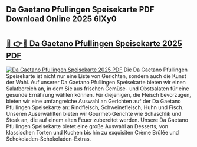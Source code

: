 ## Da Gaetano Pfullingen Speisekarte PDF Download Online 2025 6lXy0

# <h2><a href="http://gc8u5uu.nevu.top/?p=Da+Gaetano+Pfullingen+Speisekarte">🔗 👉🔴 Da Gaetano Pfullingen Speisekarte 2025 PDF</a></h2>

[![Da Gaetano Pfullingen Speisekarte 2025 PDF](https://i.imgur.com/dBaPXMq.png)](http://gc8u5uu.nevu.top/?p=Da+Gaetano+Pfullingen+Speisekarte)
Die Da Gaetano Pfullingen Speisekarte ist nicht nur eine Liste von Gerichten, sondern auch die Kunst der Wahl. Auf unserer Da Gaetano Pfullingen Speisekarte bieten wir einen Salatbereich an, in dem Sie aus frischen Gemüse- und Obstsalaten für eine gesunde Ernährung wählen können. Für diejenigen, die Fleisch bevorzugen, bieten wir eine umfangreiche Auswahl an Gerichten auf der Da Gaetano Pfullingen Speisekarte an: Rindfleisch, Schweinefleisch, Huhn und Fisch. Unseren Auserwählten bieten wir Gourmet-Gerichte wie Schaschlik und Steak an, die auf einem alten Feuer zubereitet werden. Unsere Da Gaetano Pfullingen Speisekarte bietet eine große Auswahl an Desserts, von klassischen Torten und Kuchen bis hin zu exquisiten Crème Brûlée und Schokoladen-Schokoladen-Extras.
